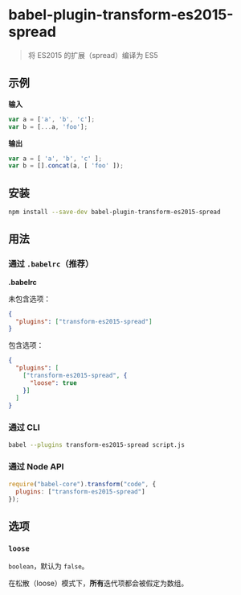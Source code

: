 # babel-plugin-transform-es2015-spread

> 将 ES2015 的扩展（spread）编译为 ES5

## 示例

**输入**

```js
var a = ['a', 'b', 'c'];
var b = [...a, 'foo'];
```

**输出**

```js
var a = [ 'a', 'b', 'c' ];
var b = [].concat(a, [ 'foo' ]);
```

## 安装

```sh
npm install --save-dev babel-plugin-transform-es2015-spread
```

## 用法

### 通过 `.babelrc`（推荐）

**.babelrc**

未包含选项：

```json
{
  "plugins": ["transform-es2015-spread"]
}
```

包含选项：

```json
{
  "plugins": [
    ["transform-es2015-spread", {
      "loose": true
    }]
  ]
}
```

### 通过 CLI

```sh
babel --plugins transform-es2015-spread script.js
```

### 通过 Node API

```javascript
require("babel-core").transform("code", {
  plugins: ["transform-es2015-spread"]
});
```

## 选项

### `loose`

`boolean`，默认为 `false`。

在松散（loose）模式下，**所有**迭代项都会被假定为数组。
